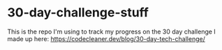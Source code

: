 # 30-day-challenge-stuff

This is the repo I'm using to track my progress on the 30 day challenge I made up here: <https://codecleaner.dev/blog/30-day-tech-challenge/>
